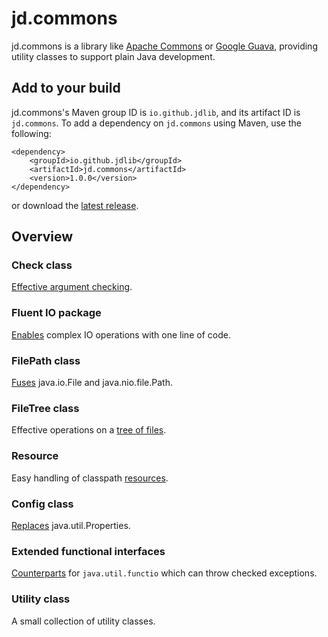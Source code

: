 # jd.commons

jd.commons is a library like [Apache Commons](https://commons.apache.org/) or [Google Guava](https://github.com/google/guava), providing utility classes to support plain Java development.

## Add to your build

jd.commons's Maven group ID is `io.github.jdlib`, and its artifact ID is `jd.commons`.
To add a dependency on `jd.commons` using Maven, use the following:

	<dependency>
		<groupId>io.github.jdlib</groupId>
		<artifactId>jd.commons</artifactId>
		<version>1.0.0</version>
	</dependency>
	
or download the [latest release](https://github.com/jdlib/jd.commons/releases/latest).

## Overview

### Check class 
[Effective argument checking](Check.md).

### Fluent IO package
[Enables](FluentIO.md) complex IO operations with one line of code.

### FilePath class
[Fuses](FilePath.md) java.io.File and java.nio.file.Path.

### FileTree class
Effective operations on a [tree of files](FileTree.md).

### Resource
Easy handling of classpath [resources](Resource.md).

### Config class
[Replaces](Config.md) java.util.Properties.

### Extended functional interfaces 
[Counterparts](XInterfaces.md) for `java.util.functio` which can throw checked exceptions.

### Utility class
A small collection of utility classes.



